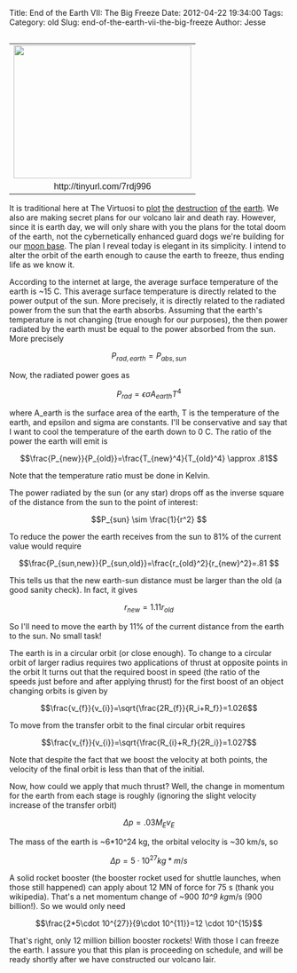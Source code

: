 Title: End of the Earth VII: The Big Freeze
Date: 2012-04-22 19:34:00
Tags: 
Category: old
Slug: end-of-the-earth-vii-the-big-freeze
Author: Jesse

<table cellpadding="0" cellspacing="0" class="tr-caption-container" style="float: left; margin-right: 1em; text-align: left;"><tbody><tr><td style="text-align: center;"><a href="http://1.bp.blogspot.com/-c8vJR4CVwZc/T5R7_62SLuI/AAAAAAAAAHU/POCT5Fhx-CQ/s1600/Space_Scene_Frozen_Earth_WP_BG_by_PimArt.jpg" imageanchor="1" style="clear: left; margin-bottom: 1em; margin-left: auto; margin-right: auto;"><img border="0" height="240" src="http://1.bp.blogspot.com/-c8vJR4CVwZc/T5R7_62SLuI/AAAAAAAAAHU/POCT5Fhx-CQ/s320/Space_Scene_Frozen_Earth_WP_BG_by_PimArt.jpg" width="320" /></a></td></tr><tr><td class="tr-caption" style="text-align: center;"><span style="background-color: white; font-family: Verdana, Geneva, Arial, Helvetica, sans-serif; text-align: -webkit-auto;">http://tinyurl.com/7rdj996</span></td></tr></tbody></table>It is traditional here at The Virtuosi to <a href="http://thevirtuosi.blogspot.com/2010/04/end-of-earth-physics-i.html">plot</a> <a href="http://thevirtuosi.blogspot.com/2010/04/end-of-earth-ii-blaze-of-glory.html">the</a> <a href="http://thevirtuosi.blogspot.com/2010/04/end-of-earth-physics-iii-asteroids.html">destruction</a> <a href="http://thevirtuosi.blogspot.com/2011/04/end-of-earth-iv-shocking-destruction.html">of</a> <a href="http://thevirtuosi.blogspot.com/2011/04/end-of-earth-v-there-goes-sun.html">the</a> <a href="http://thevirtuosi.blogspot.com/2011/04/end-of-earth-vi-nanobot-destruction.html">earth</a>.  We also are making secret plans for our volcano lair and death ray.  However, since it is earth day, we will only share with you the plans for the total doom of the earth, not the cybernetically enhanced guard dogs we're building for our <a href="http://thevirtuosi.blogspot.com/2012/04/earth-day-2012-escape-to-moon.html">moon base</a>.  The plan I reveal today is elegant in its simplicity.  I intend to alter the orbit of the earth enough to cause the earth to freeze, thus ending life as we know it. 

<a name='more'></a>According to the internet at large, the average surface temperature of the earth is ~15 C.  This average surface temperature is directly related to the power output of the sun.  More precisely, it is directly related to the radiated power from the sun that the earth absorbs.  Assuming that the earth's temperature is not changing (true enough for our purposes), the then power radiated by the earth must be equal to the power absorbed from the sun.  More precisely

$$ P_{rad,earth}=P_{abs,sun}$$

Now, the radiated power goes as

$$P_{rad}=\epsilon \sigma A_{earth} T^4 $$

where A_earth is the surface area of the earth, T is the temperature of the earth, and epsilon and sigma are constants.  I'll be conservative and say that I want to cool the temperature of the earth down to 0 C.  The ratio of the power the earth will emit is

$$\frac{P_{new}}{P_{old}}=\frac{T_{new}^4}{T_{old}^4} \approx .81$$

Note that the temperature ratio must be done in Kelvin.

The power radiated by the sun (or any star) drops off as the inverse square of the distance from the sun to the point of interest:

$$P_{sun} \sim \frac{1}{r^2} $$

To reduce the power the earth receives from the sun to 81% of the current value would require

$$\frac{P_{sun,new}}{P_{sun,old}}=\frac{r_{old}^2}{r_{new}^2}=.81 $$

This tells us that the new earth-sun distance must be larger than the old (a good sanity check).  In fact, it gives

$$r_{new}=1.11 r_{old} $$

So I'll need to move the earth by 11% of the current distance from the earth to the sun.  No small task!

The earth is in a circular orbit (or close enough).  To change to a circular orbit of larger radius requires two applications of thrust at opposite points  in the orbit  It turns out that the required boost in speed (the ratio of the speeds just before and after applying thrust) for the first boost of an object changing orbits is given by

$$\frac{v_{f}}{v_{i}}=\sqrt{\frac{2R_{f}}{R_i+R_f}}=1.026$$

To move from the transfer orbit to the final circular orbit requires


$$\frac{v_{f}}{v_{i}}=\sqrt{\frac{R_{i}+R_f}{2R_i}}=1.027$$

Note that despite the fact that we boost the velocity at both points, the velocity of the final orbit is less than that of the initial.

Now, how could we apply that much thrust?  Well, the change in momentum for the earth from each stage is roughly (ignoring the slight velocity increase of the transfer orbit)

$$\Delta p = .03M_E v_E $$

The mass of the earth is ~6*10^24 kg, the orbital velocity is ~30 km/s, so

$$\Delta p = 5\cdot 10^{27} kg*m/s$$

A solid rocket booster (the booster rocket used for shuttle launches, when those still happened) can apply about 12 MN of force for 75 s (thank you wikipedia).  That's a net momentum change of ~900 *10^9 kg*m/s (900 billion!).  So we would only need

$$\frac{2*5\cdot 10^{27}}{9\cdot 10^{11}}=12 \cdot 10^{15}$$

That's right, only 12 million billion booster rockets!  With those I can freeze the earth.  I assure you that this plan is proceeding on schedule, and will be ready shortly after we have constructed our volcano lair.

